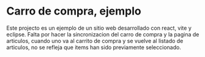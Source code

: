 # Carro de compra, ejemplo

Este projecto es un ejemplo de un sitio web desarrollado con react, vite y eclipse.
Falta por hacer la sincronizacion del carro de compra y la pagina de articulos, cuando uno va al carrito de compra y se vuelve al listado de articulos, no se refleja que items han sido previamente seleccionado.